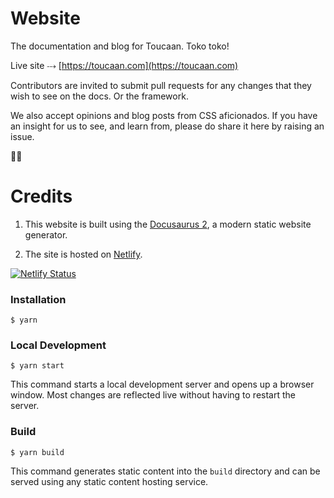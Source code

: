 # Website

The documentation and blog for Toucaan. Toko toko!

Live site ⤏ [https://toucaan.com](https://toucaan.com)

Contributors are invited to submit pull requests for any changes that they wish to see on the docs. Or the framework. 

We also accept opinions and blog posts from CSS aficionados. If you have an insight for us to see, and learn from, please do share it here by raising an issue.

🙏🏻


# Credits

1. This website is built using the [Docusaurus 2](https://docusaurus.io/), a modern static website generator.

2. The site is hosted on [Netlify](https://www.netlify.com/).

[![Netlify Status](https://api.netlify.com/api/v1/badges/fdf946bd-e24e-4a53-9c1d-ef0516c99d55/deploy-status)](https://app.netlify.com/sites/inspiring-clafoutis-2f5f61/deploys)

### Installation

```
$ yarn
```

### Local Development

```
$ yarn start
```

This command starts a local development server and opens up a browser window. Most changes are reflected live without having to restart the server.

### Build

```
$ yarn build
```

This command generates static content into the `build` directory and can be served using any static content hosting service.

